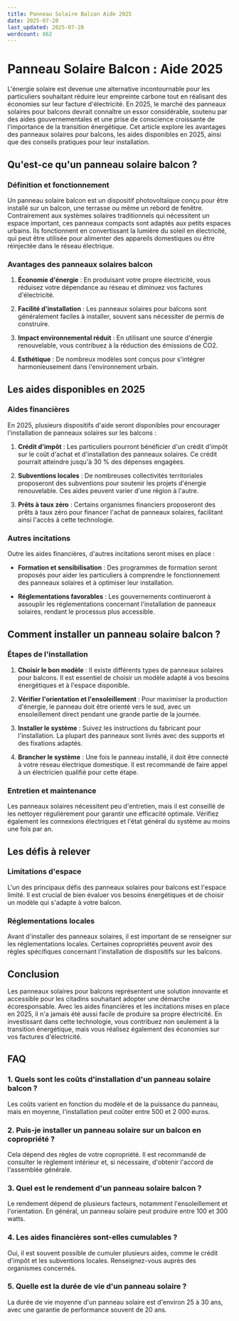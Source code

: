 ```yaml
---
title: Panneau Solaire Balcon Aide 2025
date: 2025-07-20
last_updated: 2025-07-20
wordcount: 862
---
```


# Panneau Solaire Balcon : Aide 2025

L'énergie solaire est devenue une alternative incontournable pour les particuliers souhaitant réduire leur empreinte carbone tout en réalisant des économies sur leur facture d'électricité. En 2025, le marché des panneaux solaires pour balcons devrait connaître un essor considérable, soutenu par des aides gouvernementales et une prise de conscience croissante de l'importance de la transition énergétique. Cet article explore les avantages des panneaux solaires pour balcons, les aides disponibles en 2025, ainsi que des conseils pratiques pour leur installation.

## Qu'est-ce qu'un panneau solaire balcon ?

### Définition et fonctionnement

Un panneau solaire balcon est un dispositif photovoltaïque conçu pour être installé sur un balcon, une terrasse ou même un rebord de fenêtre. Contrairement aux systèmes solaires traditionnels qui nécessitent un espace important, ces panneaux compacts sont adaptés aux petits espaces urbains. Ils fonctionnent en convertissant la lumière du soleil en électricité, qui peut être utilisée pour alimenter des appareils domestiques ou être réinjectée dans le réseau électrique.

### Avantages des panneaux solaires balcon

1. **Économie d'énergie** : En produisant votre propre électricité, vous réduisez votre dépendance au réseau et diminuez vos factures d'électricité.
   
2. **Facilité d'installation** : Les panneaux solaires pour balcons sont généralement faciles à installer, souvent sans nécessiter de permis de construire.

3. **Impact environnemental réduit** : En utilisant une source d'énergie renouvelable, vous contribuez à la réduction des émissions de CO2.

4. **Esthétique** : De nombreux modèles sont conçus pour s'intégrer harmonieusement dans l'environnement urbain.

## Les aides disponibles en 2025

### Aides financières

En 2025, plusieurs dispositifs d'aide seront disponibles pour encourager l'installation de panneaux solaires sur les balcons :

1. **Crédit d'impôt** : Les particuliers pourront bénéficier d'un crédit d'impôt sur le coût d'achat et d'installation des panneaux solaires. Ce crédit pourrait atteindre jusqu'à 30 % des dépenses engagées.

2. **Subventions locales** : De nombreuses collectivités territoriales proposeront des subventions pour soutenir les projets d'énergie renouvelable. Ces aides peuvent varier d'une région à l'autre.

3. **Prêts à taux zéro** : Certains organismes financiers proposeront des prêts à taux zéro pour financer l'achat de panneaux solaires, facilitant ainsi l'accès à cette technologie.

### Autres incitations

Outre les aides financières, d'autres incitations seront mises en place :

- **Formation et sensibilisation** : Des programmes de formation seront proposés pour aider les particuliers à comprendre le fonctionnement des panneaux solaires et à optimiser leur installation.

- **Réglementations favorables** : Les gouvernements continueront à assouplir les réglementations concernant l'installation de panneaux solaires, rendant le processus plus accessible.

## Comment installer un panneau solaire balcon ?

### Étapes de l'installation

1. **Choisir le bon modèle** : Il existe différents types de panneaux solaires pour balcons. Il est essentiel de choisir un modèle adapté à vos besoins énergétiques et à l'espace disponible.

2. **Vérifier l'orientation et l'ensoleillement** : Pour maximiser la production d'énergie, le panneau doit être orienté vers le sud, avec un ensoleillement direct pendant une grande partie de la journée.

3. **Installer le système** : Suivez les instructions du fabricant pour l'installation. La plupart des panneaux sont livrés avec des supports et des fixations adaptés.

4. **Brancher le système** : Une fois le panneau installé, il doit être connecté à votre réseau électrique domestique. Il est recommandé de faire appel à un électricien qualifié pour cette étape.

### Entretien et maintenance

Les panneaux solaires nécessitent peu d'entretien, mais il est conseillé de les nettoyer régulièrement pour garantir une efficacité optimale. Vérifiez également les connexions électriques et l'état général du système au moins une fois par an.

## Les défis à relever

### Limitations d'espace

L'un des principaux défis des panneaux solaires pour balcons est l'espace limité. Il est crucial de bien évaluer vos besoins énergétiques et de choisir un modèle qui s'adapte à votre balcon.

### Réglementations locales

Avant d'installer des panneaux solaires, il est important de se renseigner sur les réglementations locales. Certaines copropriétés peuvent avoir des règles spécifiques concernant l'installation de dispositifs sur les balcons.

## Conclusion

Les panneaux solaires pour balcons représentent une solution innovante et accessible pour les citadins souhaitant adopter une démarche écoresponsable. Avec les aides financières et les incitations mises en place en 2025, il n'a jamais été aussi facile de produire sa propre électricité. En investissant dans cette technologie, vous contribuez non seulement à la transition énergétique, mais vous réalisez également des économies sur vos factures d'électricité.

## FAQ

### 1. Quels sont les coûts d'installation d'un panneau solaire balcon ?

Les coûts varient en fonction du modèle et de la puissance du panneau, mais en moyenne, l'installation peut coûter entre 500 et 2 000 euros.

### 2. Puis-je installer un panneau solaire sur un balcon en copropriété ?

Cela dépend des règles de votre copropriété. Il est recommandé de consulter le règlement intérieur et, si nécessaire, d'obtenir l'accord de l'assemblée générale.

### 3. Quel est le rendement d'un panneau solaire balcon ?

Le rendement dépend de plusieurs facteurs, notamment l'ensoleillement et l'orientation. En général, un panneau solaire peut produire entre 100 et 300 watts.

### 4. Les aides financières sont-elles cumulables ?

Oui, il est souvent possible de cumuler plusieurs aides, comme le crédit d'impôt et les subventions locales. Renseignez-vous auprès des organismes concernés.

### 5. Quelle est la durée de vie d'un panneau solaire ?

La durée de vie moyenne d'un panneau solaire est d'environ 25 à 30 ans, avec une garantie de performance souvent de 20 ans.